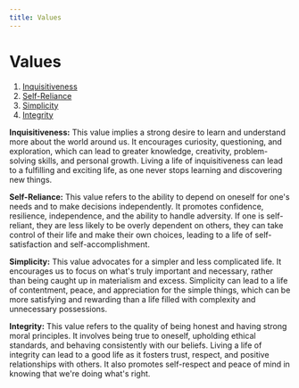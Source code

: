 ```yaml
---
title: Values
---
```


# Values

1. [Inquisitiveness](#1)
2. [Self-Reliance](#2)
3. [Simplicity](#3)
4. [Integrity](#4)

<a name="1"></a>
**Inquisitiveness:** This value implies a strong desire to learn and understand
more about the world around us. It encourages curiosity, questioning, and
exploration, which can lead to greater knowledge, creativity, problem-solving
skills, and personal growth. Living a life of inquisitiveness can lead to a
fulfilling and exciting life, as one never stops learning and discovering new
things.

<a name="2"></a>
**Self-Reliance:** This value refers to the ability to depend on oneself for
one's needs and to make decisions independently. It promotes confidence,
resilience, independence, and the ability to handle adversity. If one is
self-reliant, they are less likely to be overly dependent on others, they can
take control of their life and make their own choices, leading to a life of
self-satisfaction and self-accomplishment.

<a name="3"></a>
**Simplicity:** This value advocates for a simpler and less complicated life.
It encourages us to focus on what's truly important and necessary, rather than
being caught up in materialism and excess.  Simplicity can lead to a life of
contentment, peace, and appreciation for the simple things, which can be more
satisfying and rewarding than a life filled with complexity and unnecessary
possessions.

<a name="4"></a>
**Integrity:** This value refers to the quality of being honest and having
strong moral principles. It involves being true to oneself, upholding ethical
standards, and behaving consistently with our beliefs. Living a life of
integrity can lead to a good life as it fosters trust, respect, and positive
relationships with others. It also promotes self-respect and peace of mind in
knowing that we're doing what's right.
